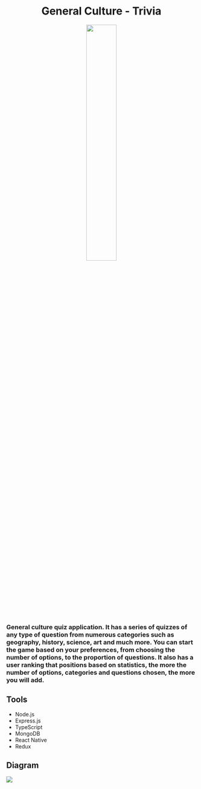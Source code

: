 <h1 align="center">General Culture - Trivia</h1>
<div align="center">
  <img src="https://res.cloudinary.com/projects-emanuek/image/upload/v1709490947/culture/icon_kfyizi.png" width="40%" />
</div>

<h3>General culture quiz application. It has a series of quizzes of any type of question from numerous categories such as geography, history, science, art and much more. 
You can start the game based on your preferences, from choosing the number of options, to the proportion of questions. It also has a user ranking that positions based on statistics, the more the number of options, categories and questions chosen, the more you will add.</h3>

## Tools ##
  
- Node.js
- Express.js
- TypeScript
- MongoDB
- React Native
- Redux

## Diagram ##

<img src="https://res.cloudinary.com/projects-emanuek/image/upload/v1710038623/portfolio/Culture_csvudn.jpg" />
